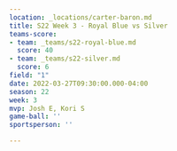```yaml
---
location: _locations/carter-baron.md
title: S22 Week 3 - Royal Blue vs Silver
teams-score:
- team: _teams/s22-royal-blue.md
  score: 40
- team: _teams/s22-silver.md
  score: 6
field: "1"
date: 2022-03-27T09:30:00.000-04:00
season: 22
week: 3
mvp: Josh E, Kori S
game-ball: ''
sportsperson: ''

---
```

